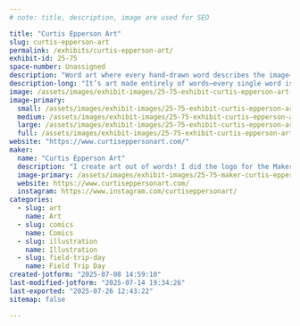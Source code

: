 ```yaml
---
# note: title, description, image are used for SEO

title: "Curtis Epperson Art"
slug: curtis-epperson-art
permalink: /exhibits/curtis-epperson-art/
exhibit-id: 25-75
space-number: Unassigned
description: "Word art where every hand-drawn word describes the image—no repeats, just letters turned into art!"
description-long: "It’s art made entirely of words—every single word is carefully chosen to describe the subject of the piece. Each letter is hand-drawn, one at a time, with no word ever repeated. The result is a visually stunning and deeply meaningful design where form and language work together to tell a story. Every detail is crafted with intention, blending illustration and typography into a unique piece that’s as thoughtful as it is beautiful."
image: /assets/images/exhibit-images/25-75-exhibit-curtis-epperson-art-img-5542-large.jpeg
image-primary: 
  small: /assets/images/exhibit-images/25-75-exhibit-curtis-epperson-art-img-5542-small.jpeg
  medium: /assets/images/exhibit-images/25-75-exhibit-curtis-epperson-art-img-5542-medium.jpeg
  large: /assets/images/exhibit-images/25-75-exhibit-curtis-epperson-art-img-5542-large.jpeg
  full: /assets/images/exhibit-images/25-75-exhibit-curtis-epperson-art-img-5542-full.jpeg
website: "https://www.curtiseppersonart.com/"
maker: 
  name: "Curtis Epperson Art"
  description: "I create art out of words! I did the logo for the Maker Faire a few years ago. Hey Ian! :)"
  image-primary: /assets/images/exhibit-images/25-75-maker-curtis-epperson-art-img-5663-medium.jpeg
  website: https://www.curtiseppersonart.com/
  instagram: https://www.instagram.com/curtiseppersonart/
categories: 
  - slug: art
    name: Art
  - slug: comics
    name: Comics
  - slug: illustration
    name: Illustration
  - slug: field-trip-day
    name: Field Trip Day
created-jotform: "2025-07-08 14:59:10"
last-modified-jotform: "2025-07-14 19:34:26"
last-exported: "2025-07-26 12:43:22"
sitemap: false

---
```

